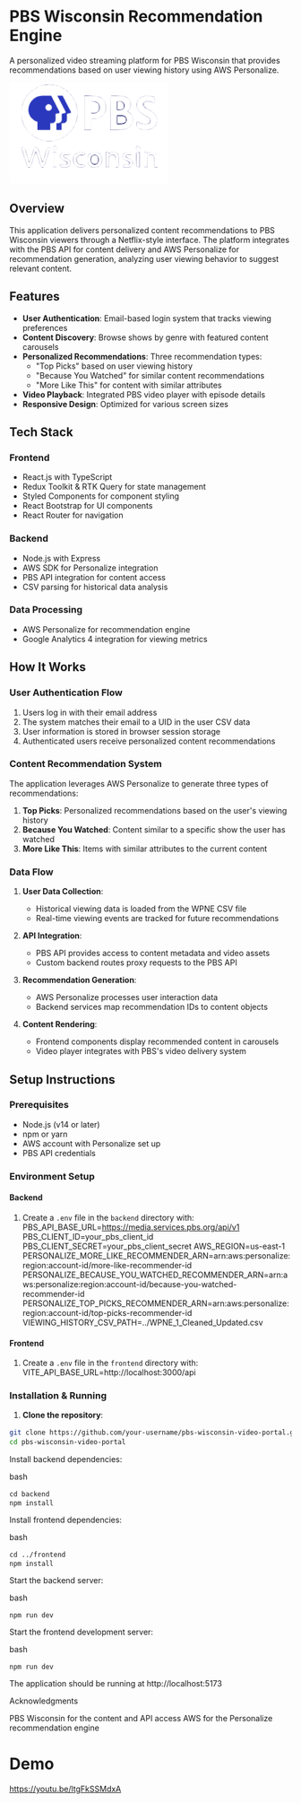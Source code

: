 # PBS Wisconsin Recommendation Engine

A personalized video streaming platform for PBS Wisconsin that provides recommendations based on user viewing history using AWS Personalize.

![PBS Wisconsin](./frontend/public/transparent_logo.png)

## Overview

This application delivers personalized content recommendations to PBS Wisconsin viewers through a Netflix-style interface. The platform integrates with the PBS API for content delivery and AWS Personalize for recommendation generation, analyzing user viewing behavior to suggest relevant content.

## Features

- **User Authentication**: Email-based login system that tracks viewing preferences
- **Content Discovery**: Browse shows by genre with featured content carousels
- **Personalized Recommendations**: Three recommendation types:
  - "Top Picks" based on user viewing history
  - "Because You Watched" for similar content recommendations
  - "More Like This" for content with similar attributes
- **Video Playback**: Integrated PBS video player with episode details
- **Responsive Design**: Optimized for various screen sizes

## Tech Stack

### Frontend
- React.js with TypeScript
- Redux Toolkit & RTK Query for state management
- Styled Components for component styling
- React Bootstrap for UI components
- React Router for navigation

### Backend
- Node.js with Express
- AWS SDK for Personalize integration
- PBS API integration for content access
- CSV parsing for historical data analysis

### Data Processing
- AWS Personalize for recommendation engine
- Google Analytics 4 integration for viewing metrics

## How It Works

### User Authentication Flow
1. Users log in with their email address
2. The system matches their email to a UID in the user CSV data
3. User information is stored in browser session storage
4. Authenticated users receive personalized content recommendations

### Content Recommendation System
The application leverages AWS Personalize to generate three types of recommendations:

1. **Top Picks**: Personalized recommendations based on the user's viewing history
2. **Because You Watched**: Content similar to a specific show the user has watched
3. **More Like This**: Items with similar attributes to the current content

### Data Flow

1. **User Data Collection**:
   - Historical viewing data is loaded from the WPNE CSV file
   - Real-time viewing events are tracked for future recommendations

2. **API Integration**:
   - PBS API provides access to content metadata and video assets
   - Custom backend routes proxy requests to the PBS API

3. **Recommendation Generation**:
   - AWS Personalize processes user interaction data
   - Backend services map recommendation IDs to content objects

4. **Content Rendering**:
   - Frontend components display recommended content in carousels
   - Video player integrates with PBS's video delivery system

## Setup Instructions

### Prerequisites
- Node.js (v14 or later)
- npm or yarn
- AWS account with Personalize set up
- PBS API credentials

### Environment Setup

#### Backend
1. Create a `.env` file in the `backend` directory with:
PBS_API_BASE_URL=https://media.services.pbs.org/api/v1
PBS_CLIENT_ID=your_pbs_client_id
PBS_CLIENT_SECRET=your_pbs_client_secret
AWS_REGION=us-east-1
PERSONALIZE_MORE_LIKE_RECOMMENDER_ARN=arn:aws:personalize:region:account-id/more-like-recommender-id
PERSONALIZE_BECAUSE_YOU_WATCHED_RECOMMENDER_ARN=arn:aws:personalize:region:account-id/because-you-watched-recommender-id
PERSONALIZE_TOP_PICKS_RECOMMENDER_ARN=arn:aws:personalize:region:account-id/top-picks-recommender-id
VIEWING_HISTORY_CSV_PATH=../WPNE_1_Cleaned_Updated.csv

#### Frontend
1. Create a `.env` file in the `frontend` directory with:
VITE_API_BASE_URL=http://localhost:3000/api

### Installation & Running

1. **Clone the repository**:
```bash
git clone https://github.com/your-username/pbs-wisconsin-video-portal.git
cd pbs-wisconsin-video-portal
```
Install backend dependencies:

bash
```
cd backend
npm install
```

Install frontend dependencies:

bash
```
cd ../frontend
npm install
```
Start the backend server:

bash
```cd ../backend
npm run dev
```

Start the frontend development server:

bash
```cd ../frontend
npm run dev
```

The application should be running at http://localhost:5173

Acknowledgments

PBS Wisconsin for the content and API access
AWS for the Personalize recommendation engine

# Demo
https://youtu.be/ltgFkSSMdxA
